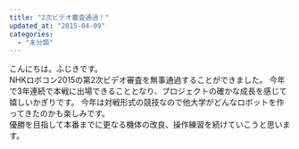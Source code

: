 ```yaml
---
title: "2次ビデオ審査通過！"
updated_at: "2015-04-09"
categories: 
  - "未分類"
---
```


こんにちは。ふじきです。  
NHKロボコン2015の第2次ビデオ審査を無事通過することができました。 今年で3年連続で本戦に出場できることとなり、プロジェクトの確かな成長を感じて嬉しいかぎりです。 今年は対戦形式の競技なので他大学がどんなロボットを作ってきたのかも楽しみです。  
優勝を目指して本番までに更なる機体の改良、操作練習を続けていこうと思います。
